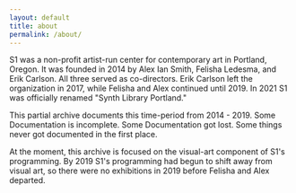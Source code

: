 ```yaml
---
layout: default
title: about
permalink: /about/
---
```


<p>S1 was a non-profit artist-run center for contemporary art in Portland, Oregon. It was founded in 2014 by Alex Ian Smith, Felisha Ledesma, and Erik Carlson. All three served as co-directors. Erik Carlson left the organization in 2017, while Felisha and Alex continued until 2019. In 2021 S1 was officially renamed "Synth Library Portland."</p>

<p>This partial archive documents this time-period from 2014 - 2019. Some Documentation is incomplete. Some Documentation got lost. Some things never got documented in the first place.</p>

<p>At the moment, this archive is focused on the visual-art component of S1's programming. By 2019 S1's programming had begun to shift away from visual art, so there were no exhibitions in 2019 before Felisha and Alex departed.</p>